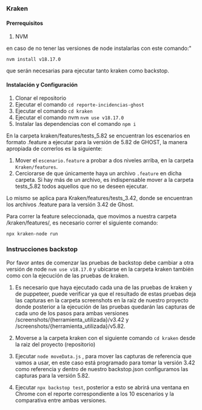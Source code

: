 ### Kraken

#### Prerrequisitos

1. NVM

en caso de no tener las versiones de node instalarlas con este comando:"

`nvm install v18.17.0`

que serán necesarias para ejecutar tanto kraken como backstop.

#### Instalación y Configuración

1. Clonar el repositorio
2. Ejecutar el comando `cd reporte-incidencias-ghost`
3. Ejecutar el comando `cd kraken`
4. Ejecutar el comando nvm `nvm use v18.17.0`
5. Instalar las dependencias con el comando `npm i`

En la carpeta kraken/features/tests_5.82 se encuentran los escenarios en formato .feature a ejecutar para la versión de 5.82 de GHOST, la manera apropiada de correrlos es la siguiente:

1. Mover el `escenario.feature` a probar a dos niveles arriba, en la carpeta `Kraken/features`.
2. Cerciorarse de que únicamente haya un archivo `.feature` en dicha carpeta. Si hay más de un archivo, es indispensable mover a la carpeta tests_5.82 todos aquellos que no se deseen ejecutar.

Lo mismo se aplica para Kraken/features/tests_3.42, donde se encuentran los archivos .feature para la versión 3.42 de Ghost.

Para correr la feature seleccionada, que movimos a nuestra carpeta /kraken/features/, es necesario correr el siguiente comando:

```
npx kraken-node run
```

### Instrucciones backstop

Por favor antes de comenzar las pruebas de backstop debe cambiar a otra versión de node `nvm use v18.17.0` y ubicarse en la carpeta kraken también como con la ejecución de las pruebas de kraken.

1. Es necesario que haya ejecutado cada una de las pruebas de kraken y de puppeteer, puede verificar ya que el resultado de estas pruebas deja las capturas en la carpeta screenshots en la raíz de nuestro proyecto donde posterior a la ejecución de las pruebas quedarán las capturas de cada uno de los pasos para ambas versiones /screenshots/{herramienta_utilizada}/v3.42 y /screenshots/{herramienta_utilizada}/v5.82.

3. Moverse a la carpeta kraken con el siguiente comando `cd kraken` desde la raiz del proyecto (repositorio)

3. Ejecutar `node moveData.js` , para mover las capturas de referencia que vamos a usar, en este caso está programado para tomar la versión 3.42 como referencia y dentro de nuestro backstop.json configuramos las capturas para la versión 5.82.

4. Ejecutar `npx backstop test`, posterior a esto se abrirá una ventana en Chrome con el reporte correspondiente a los 10 escenarios y la comparativa entre ambas versiones. 
